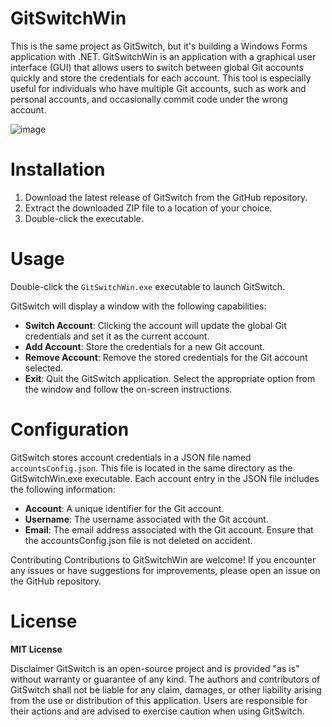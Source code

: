 # GitSwitchWin
This is the same project as GitSwitch, but it's building a Windows Forms application with .NET.
GitSwitchWin is an application with a graphical user interface (GUI) that allows users to switch between global Git accounts quickly and store the credentials for each account. This tool is especially useful for individuals who have multiple Git accounts, such as work and personal accounts, and occasionally commit code under the wrong account.

![image](https://github.com/frank-64/GitSwitchWin/assets/68070161/11a3d3a0-f899-4784-b05d-7d89af047ed6)

# Installation
1. Download the latest release of GitSwitch from the GitHub repository.
2. Extract the downloaded ZIP file to a location of your choice.
3. Double-click the executable.

# Usage
Double-click the `GitSwitchWin.exe` executable to launch GitSwitch.

GitSwitch will display a window with the following capabilities:

* **Switch Account**: Clicking the account will update the global Git credentials and set it as the current account. 
* **Add Account**: Store the credentials for a new Git account.
* **Remove Account**: Remove the stored credentials for the Git account selected.
* **Exit**: Quit the GitSwitch application.
Select the appropriate option from the window and follow the on-screen instructions.

# Configuration
GitSwitch stores account credentials in a JSON file named `accountsConfig.json`. This file is located in the same directory as the GitSwitchWin.exe executable. Each account entry in the JSON file includes the following information:

* **Account**: A unique identifier for the Git account.
* **Username**: The username associated with the Git account.
* **Email**: The email address associated with the Git account.
Ensure that the accountsConfig.json file is not deleted on accident.

Contributing
Contributions to GitSwitchWin are welcome! If you encounter any issues or have suggestions for improvements, please open an issue on the GitHub repository.

# License
**MIT License**

Disclaimer
GitSwitch is an open-source project and is provided "as is" without warranty or guarantee of any kind. The authors and contributors of GitSwitch shall not be liable for any claim, damages, or other liability arising from the use or distribution of this application. Users are responsible for their actions and are advised to exercise caution when using GitSwitch.
